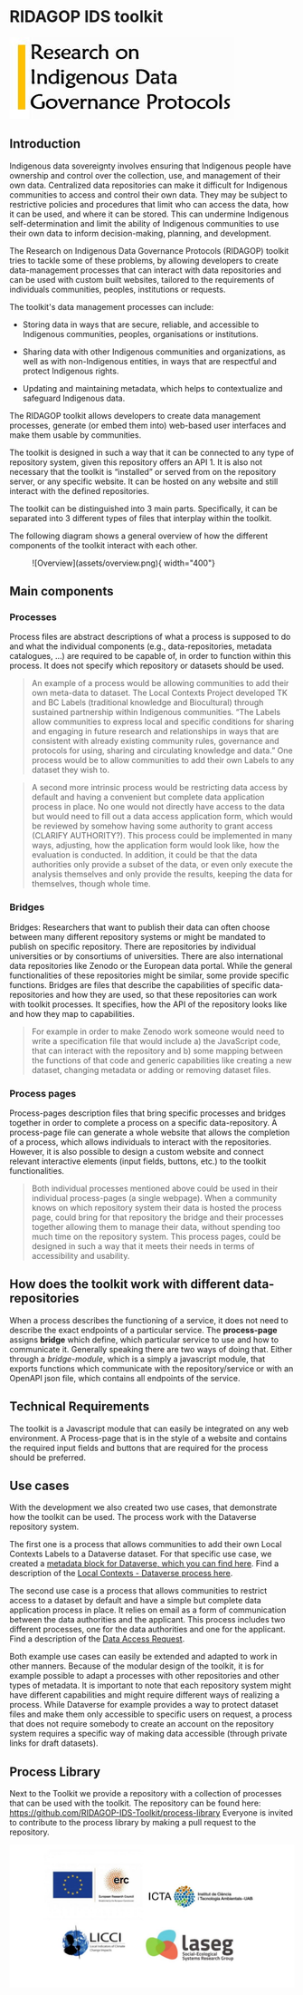 # RIDAGOP IDS toolkit

![](assets/RIDAGOP-LOGO.jpg)
 
## Introduction

Indigenous data sovereignty involves ensuring that Indigenous people have ownership and control over the collection, use, and management of their own data. Centralized data repositories can make it difficult for Indigenous communities to access and control their own data. They may be subject to restrictive policies and procedures that limit who can access the data, how it can be used, and where it can be stored. This can undermine Indigenous self-determination and limit the ability of Indigenous communities to use their own data to inform decision-making, planning, and development. 

The Research on Indigenous Data Governance Protocols (RIDAGOP) toolkit tries to tackle some of these problems, by allowing developers to create data-management processes that can interact with data repositories and can be used with custom built websites, tailored to the requirements of individuals communities, peoples, institutions or requests.  

The toolkit's data management processes can include: 

- Storing data in ways that are secure, reliable, and accessible to Indigenous communities, peoples, organisations or institutions.  

- Sharing data with other Indigenous communities and organizations, as well as with non-Indigenous entities, in ways that are respectful and protect Indigenous rights. 

- Updating and maintaining metadata, which helps to contextualize and safeguard Indigenous data. 

 

The RIDAGOP toolkit allows developers to create data management processes, generate (or embed them into) web-based user interfaces and make them usable by communities. 

The toolkit is designed in such a way that it can be connected to any type of repository system, given this repository offers an API 1. It is also not necessary that the toolkit is “installed” or served from on the repository server, or any specific website. It can be hosted on any website and still interact with the defined repositories. 

The toolkit can be distinguished into 3 main parts. Specifically, it can be separated into 3 different types of files that interplay within the toolkit. 

The following diagram shows a general overview of how the different components of the toolkit interact with each other. 

<figure markdown>
  ![Overview](assets/overview.png){ width="400"}
</figure>

## Main components

### Processes
Process files are abstract descriptions of what a process is supposed to do and what the individual components (e.g., data-repositories, metadata catalogues, ...) are required to be capable of, in order to function within this process. It does not specify which repository or datasets should be used.

> An example of a process would be allowing communities to add their own meta-data to dataset. The Local Contexts Project developed TK and BC Labels (traditional knowledge and Biocultural) through sustained partnership within Indigenous communities. “The Labels allow communities to express local and specific conditions for sharing and engaging in future research and relationships in ways that are consistent with already existing community rules, governance and protocols for using, sharing and circulating knowledge and data.” 
One process would be to allow communities to add their own Labels to any dataset they wish to. 

> A second more intrinsic process would be restricting data access by default and having a convenient but complete data application process in place. No one would not directly have access to the data but would need to fill out a data access application form, which would be reviewed by somehow having some authority to grant access (CLARIFY AUTHORITY?). This process could be implemented in many ways, adjusting, how the application form would look like, how the evaluation is conducted. In addition, it could be that the data authorities only provide a subset of the data, or even only execute the analysis themselves and only provide the results, keeping the data for themselves, though whole time.  

### Bridges

Bridges: Researchers that want to publish their data can often choose between many different repository systems or might be mandated to publish on specific repository. There are repositories by individual universities or by consortiums of universities. There are also international data repositories like Zenodo or the European data portal. While the general functionalities of these repositories might be similar, some provide specific functions. Bridges are files that describe the capabilities of specific data-repositories and how they are used, so that these repositories can work with toolkit processes. It specifies, how the API of the repository looks like and how they map to capabilities. 

> For example in order to make Zenodo work someone would need to write a specification file that would include a) the JavaScript code, that can interact with the repository and b) some mapping between the functions of that code and generic capabilities like creating a new dataset, changing metadata or adding or removing dataset files.  

### Process pages

Process-pages description files that bring specific processes and bridges together in order to complete a process on a specific data-repository. A process-page file can generate a whole website that allows the completion of a process, which allows individuals to interact with the repositories. However, it is also possible to design a custom website and connect relevant interactive elements (input fields, buttons, etc.) to the toolkit functionalities. 

> Both individual processes mentioned above could be used in their individual process-pages (a single webpage). When a community knows on which repository system their data is hosted the process page, could bring for that repository the bridge and their processes together allowing them to manage their data, without spending too much time on the repository system. This process pages, could be designed in such a way that it meets their needs in terms of accessibility and usability. 

## How does the toolkit work with different data-repositories

When a process describes the functioning of a service, it does not need to describe
the exact endpoints of a particular service. 
The **process-page** assigns **bridge** which define, which particular service to use and how to communicate it.
Generally speaking there are two ways of doing that. Either through a *bridge-module*, which is a simply a javascript module, 
that exports functions which communicate with the repository/service or with an OpenAPI json file, which
contains all endpoints of the service.

## Technical Requirements

The toolkit is a Javascript module that can easily be integrated on any web environment. 
A Process-page that is in the style of a website and contains the required input fields and buttons that are required for the process should be preferred.   

## Use cases

With the development we also created two use cases, that demonstrate how the toolkit can be used.
The process work with the Dataverse repository system.

The first one is a process that allows communities to add their own Local Contexts Labels to a Dataverse dataset.
For that specific use case, we created a [metadata block for Dataverse, which you can find here](https://github.com/RIDAGOP-IDS-Toolkit/tklabel/blob/main/localcontexts_dv_metadatablock.csv).
Find a description of the [Local Contexts - Dataverse process here](examples/example_lc_hub_labels). 

The second use case is a process that allows communities to restrict access to a dataset by default and have a simple but complete data application process in place.
It relies on email as a form of communication between the data authorities and the applicant. This process includes two different processes, one for the data authorities and one for the applicant. 
Find a description of the [Data Access Request](examples/example_data_access_request). 

Both example use cases can easily be extended and adapted to work in other manners. 
Because of the modular design of the toolkit, it is for example possible to adapt a processes with other repositories and other types of metadata.
It is important to note that each repository system might have different capabilities and might require different ways of realizing a process.
While Dataverse for example provides a way to protect dataset files and make them only accessible to specific users on request, 
a process that does not require somebody to create an account on the repository system requires a specific way of making data accessible (through private links for draft datasets).

## Process Library

Next to the Toolkit we provide a repository with a collection of processes that can be used with the toolkit.
The repository can be found here:
https://github.com/RIDAGOP-IDS-Toolkit/process-library
Everyone is invited to contribute to the process library by making a pull request to the repository.




![](assets/LOGO-4-1024x511.jpg)

